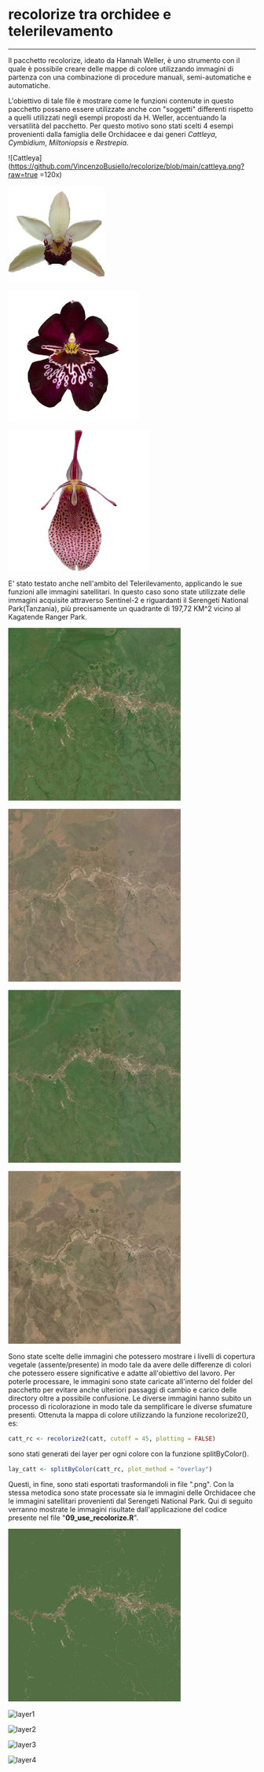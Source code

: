 # recolorize tra orchidee e telerilevamento
***
Il pacchetto recolorize, ideato da Hannah Weller, è uno strumento con il quale è possibile 
creare delle mappe di colore utilizzando immagini di partenza con una combinazione
di procedure manuali, semi-automatiche e automatiche.


L'obiettivo di tale file è mostrare come le funzioni contenute in questo pacchetto possano
essere utilizzate anche con "soggetti" differenti rispetto a quelli utilizzati negli esempi 
proposti da H. Weller, accentuando la versatilità del pacchetto. 
Per questo motivo sono stati scelti 4 esempi provenienti dalla famiglia delle Orchidacee 
e dai generi *Cattleya*, *Cymbidium*, *Miltoniopsis* e *Restrepia*. 


![Cattleya](https://github.com/VincenzoBusiello/recolorize/blob/main/cattleya.png?raw=true =120x)

![Cymbidium](https://github.com/VincenzoBusiello/recolorize/blob/main/cymbidium.png?raw=true)

![Miltoniopsis](https://github.com/VincenzoBusiello/recolorize/blob/main/miltoniopsis.png?raw=true)

![Restrepia](https://github.com/VincenzoBusiello/recolorize/blob/main/restrepia.png?raw=true)


E' stato testato anche nell'ambito del Telerilevamento, applicando le sue funzioni alle immagini satellitari. 
In questo caso sono state utilizzate delle immagini acquisite attraverso Sentinel-2 e riguardanti
il Serengeti National Park(Tanzania), più precisamente un quadrante di 197,72 KM^2 vicino al 
Kagatende Ranger Park. 

![gennaio20](https://github.com/VincenzoBusiello/recolorize/blob/main/seren_02012020.png?raw=true)

![settembre20](https://github.com/VincenzoBusiello/recolorize/blob/main/seren_18092020.png?raw=true)

![febbraio21](https://github.com/VincenzoBusiello/recolorize/blob/main/seren_15022021.png?raw=true)

![agosto21](https://github.com/VincenzoBusiello/recolorize/blob/main/seren_24082021.png?raw=true)


Sono state scelte delle immagini che potessero mostrare i livelli di copertura 
vegetale (assente/presente) in modo tale da avere delle differenze di colori che potessero 
essere significative e adatte all'obiettivo del lavoro. 
Per poterle processare, le immagini sono state caricate all'interno del folder del pacchetto per evitare 
anche ulteriori passaggi di cambio e carico delle directory oltre a possibile confusione. 
Le diverse immagini hanno subito un processo di ricolorazione 
in modo tale da semplificare le diverse sfumature presenti. 
Ottenuta la mappa di colore utilizzando la funzione recolorize2(), es:

```R
catt_rc <- recolorize2(catt, cutoff = 45, plotting = FALSE)
```

sono stati generati dei layer per ogni colore con la funzione splitByColor(). 

```R
lay_catt <- splitByColor(catt_rc, plot_method = "overlay")
```

Questi, in fine, sono stati esportati trasformandoli in file ".png". Con la stessa metodica sono state 
processate sia le immagini delle Orchidacee che le immagini satellitari provenienti dal Serengeti National Park. 
Qui di seguito verranno mostrate le immagini risultate dall'applicazione del codice presente nel file "**09_use_recolorize.R**". 

![serengeti recolored](https://github.com/VincenzoBusiello/recolorize/blob/main/seren1_recolored.png?raw=true)

![layer1]()

![layer2]()

![layer3]()

![layer4]()
